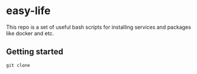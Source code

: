 # easy-life
This repo is a set of useful bash scripts for installing services and packages like docker and etc.

## Getting started
`git clone`
